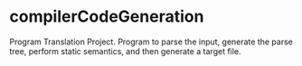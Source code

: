 # compilerCodeGeneration
Program Translation Project. Program to parse the input, generate the parse tree, perform static semantics, and then generate a target file.

